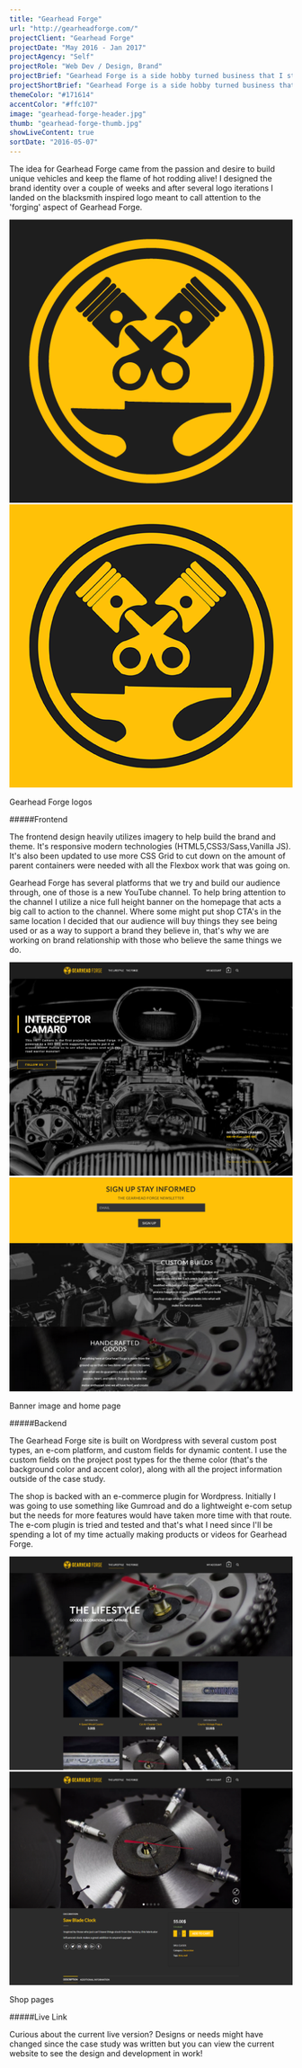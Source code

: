 ```yaml
---
title: "Gearhead Forge"
url: "http://gearheadforge.com/"
projectClient: "Gearhead Forge"
projectDate: "May 2016 - Jan 2017"
projectAgency: "Self"
projectRole: "Web Dev / Design, Brand"
projectBrief: "Gearhead Forge is a side hobby turned business that I started in 2016 with a few friends. Gearhead Forge is a group of enthusiasts passionately keeping the flame of V8’s and hot rodding alive by building uniquely aggressive cars and forging a lifestyle."
projectShortBrief: "Gearhead Forge is a side hobby turned business that I started in 2016 with a few friends, I developed the website and brand."
themeColor: "#171614"
accentColor: "#ffc107"
image: "gearhead-forge-header.jpg"
thumb: "gearhead-forge-thumb.jpg"
showLiveContent: true
sortDate: "2016-05-07"
---
```


The idea for Gearhead Forge came from the passion and desire to build unique vehicles and keep the flame of hot rodding alive! I designed the brand identity over a couple of weeks and after several logo iterations I landed on the blacksmith inspired logo meant to call attention to the 'forging' aspect of Gearhead Forge.

<div class="photo-grid-container">
<div class="photo-grid">

<img src="gearheadforge-dark-logo.png"/>
<img src="gearheadforge-primary-logo.png"/>

</div>
</div>
<p class="photo-grid-subtitle">Gearhead Forge logos</p>

#####Frontend

The frontend design heavily utilizes imagery to help build the brand and theme. It's responsive modern technologies (HTML5,CSS3/Sass,Vanilla JS). It's also been updated to use more CSS Grid to cut down on the amount of parent containers were needed with all the Flexbox work that was going on.

Gearhead Forge has several platforms that we try and build our audience through, one of those is a new YouTube channel. To help bring attention to the channel I utilize a nice full height banner on the homepage that acts a big call to action to the channel. Where some might put shop CTA's in the same location I decided that our audience will buy things they see being used or as a way to support a brand they believe in, that's why we are working on brand relationship with those who believe the same things we do.

<div class="photo-grid-container">
<div class="photo-grid">
<img src="GearheadForge-1.PNG"/>
<img src="GearheadForge-2.PNG"/>
</div>
</div>
<p class="photo-grid-subtitle">Banner image and home page</p>

#####Backend

The Gearhead Forge site is built on Wordpress with several custom post types, an e-com platform, and custom fields for dynamic content. I use the custom fields on the project post types for the theme color (that's the background color and accent color), along with all the project information outside of the case study.

The shop is backed with an e-commerce plugin for Wordpress. Initially I was going to use something like Gumroad and do a lightweight e-com setup but the needs for more features would have taken more time with that route. The e-com plugin is tried and tested and that's what I need since I'll be spending a lot of my time actually making products or videos for Gearhead Forge.

<div class="photo-grid-container">
<div class="photo-grid">
<img src="GearheadForge-5.PNG"/>
<img src="GearheadForge-6.PNG"/>
</div>
</div>
<p class="photo-grid-subtitle">Shop pages</p>

#####Live Link

Curious about the current live version? Designs or needs might have changed since the case study was written but you can view the current website to see the design and development in work!
